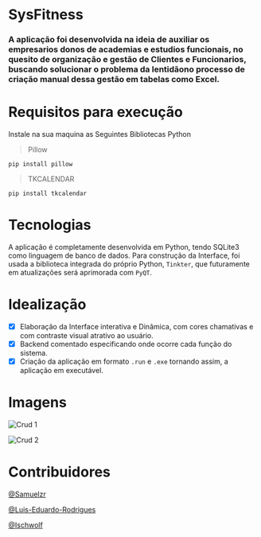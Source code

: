 #  SysFitness
### A aplicação foi desenvolvida na ideia de auxiliar os empresarios donos de academias e estudios funcionais, no quesito de organização e gestão de Clientes e Funcionarios, buscando solucionar o problema da lentidãono processo de criação manual dessa gestão em tabelas como Excel.

# Requisitos para execução
Instale na sua maquina as Seguintes Bibliotecas Python

> Pillow
```
pip install pillow
```
> TKCALENDAR

```
pip install tkcalendar
```

# Tecnologias
A aplicação é completamente desenvolvida em Python, tendo SQLite3 como linguagem de banco de dados.
Para construção da Interface, foi usada a biblioteca integrada do próprio Python, `Tinkter`, que futuramente em atualizações será aprimorada com `PyQT`.

# Idealização

- [x] Elaboração da Interface interativa e Dinâmica, com cores chamativas e com contraste visual atrativo ao usuário.
- [x] Backend comentado especificando onde ocorre cada função do sistema.
- [x] Criação da aplicação em formato `.run` e `.exe` tornando assim, a aplicação em executável.

# Imagens
![Crud 1](https://github.com/matheussoares1/SysFitness---Gestor-de-Academia/blob/main/IMAGENS/Cadastro%20de%20Clientes%20-%20Academia%20OscarFitness.png?raw=true)

![Crud 2](https://github.com/matheussoares1/SysFitness---Gestor-de-Academia/blob/main/IMAGENS/Tela%20Sistema%20-%20Academia%20OscaFitness.png?raw=true)


# Contribuidores


<a href="https://github.com/Samuelzr">@Samuelzr</a>

<a href="https://github.com/Luis-Eduardo-Rodrigues">@Luis-Eduardo-Rodrigues</a>

<a href="https://github.com/Ischwolf">@Ischwolf</a>


